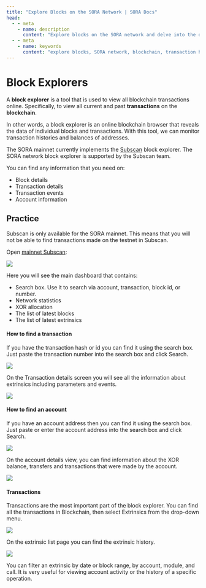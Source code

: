 ```yaml
---
title: "Explore Blocks on the SORA Network | SORA Docs"
head:
  - - meta
    - name: description
      content: "Explore blocks on the SORA network and delve into the details of the blockchain's transaction history. Discover the latest blocks, block height, transactions, and other key information that provides insights into the functioning and activity of the SORA network."
  - - meta
    - name: keywords
      content: "explore blocks, SORA network, blockchain, transaction history, block height, transactions"
---
```


# Block Explorers

A **block explorer** is a tool that is used to view all blockchain transactions online. Specifically, to view all current and past **transactions** on the **blockchain**.

In other words, a block explorer is an online blockchain browser that reveals the data of individual blocks and transactions. With this tool, we can monitor transaction histories and balances of addresses.

The SORA mainnet currently implements the [Subscan](https://sora.subscan.io/) block explorer. The SORA network block explorer is supported by the Subscan team.

You can find any information that you need on:

- Block details
- Transaction details
- Transaction events
- Account information

## Practice

Subscan is only available for the SORA mainnet. This means that you will not be able to find transactions made on the testnet in Subscan.

Open [mainnet Subscan](https://sora.subscan.io/):

![](.gitbook/assets/explore-blocks-open-subscan.png)

Here you will see the main dashboard that contains:

- Search box. Use it to search via account, transaction, block id, or number.
- Network statistics
- XOR allocation
- The list of latest blocks
- The list of latest extrinsics

#### How to find a transaction

If you have the transaction hash or id you can find it using the search box. Just paste the transaction number into the search box and click Search.

![](.gitbook/assets/explore-blocks-search-transaction.png)

On the Transaction details screen you will see all the information about extrinsics including parameters and events.

![](.gitbook/assets/explore-blocks-show-details-extrinsics.png)

#### How to find an account

If you have an account address then you can find it using the search box. Just paste or enter the account address into the search box and click Search.

![](.gitbook/assets/explore-blocks-search-account.png)

On the account details view, you can find information about the XOR balance, transfers and transactions that were made by the account.

![](.gitbook/assets/explore-blocks-show-account-details.png)

#### Transactions

Transactions are the most important part of the block explorer. You can find all the transactions in Blockchain, then select Extrinsics from the drop-down menu.

![](.gitbook/assets/explore-blocks-show-extrinsics.png)

On the extrinsic list page you can find the extrinsic history.

![](.gitbook/assets/explore-blocks-extrinsic-history.png)

You can filter an extrinsic by date or block range, by account, module, and call. It is very useful for viewing account activity or the history of a specific operation.
